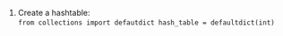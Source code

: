 1. Create a hashtable:  
    ``
    from collections import defautdict
    hash_table = defaultdict(int)
    ``
